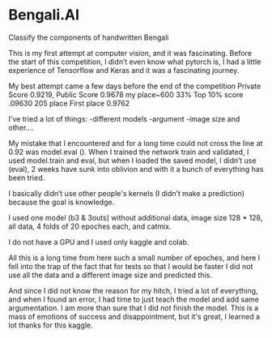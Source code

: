 # Bengali.AI
Classify the components of handwritten Bengali

This is my first attempt at computer vision, and it was fascinating.
Before the start of this competition, I didn’t even know what pytorch is, I had a little experience of Tensorflow and Keras and it was a fascinating journey.
 
My best attempt came a few days before the end of the competition
Private Score 0.9219, Public Score 0.9678 my place~600 33%
Top 10% score .09630 205 place
First place 0.9762
 
I've tried a lot of things:
-different models
-argument
-image size and other….
 
My mistake that I encountered and for a long time could not cross the line at 0.92 was model.eval (). 
When I trained the network train and validated, I used model.train and eval, but when I loaded the saved model, I didn’t use (eval), 2 weeks have sunk into oblivion and with it a bunch of everything has been tried.
 
I basically didn’t use other people's kernels (I didn’t make a prediction) because the goal is knowledge.
 
I used one model (b3 & 3outs) without additional data, image size 128 * 128, all data, 4 folds of 20 epoches each, and catmix.
 
 I do not have a GPU and I used only kaggle and colab.
 
All this is a long time from here such a small number of epoches, and here I fell into the trap of the fact that for tests so that I would be faster I did not use all the data and a different image size and predicted this.
 
And since I did not know the reason for my hitch, I tried a lot of everything, and when I found an error, I had time to just teach the model and add same argumentation.
I am more than sure that I did not finish the model.
This is a mass of emotions of success and disappointment, but it's great, I learned a lot thanks for this kaggle.
